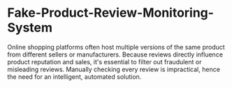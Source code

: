 # Fake-Product-Review-Monitoring-System
Online shopping platforms often host multiple versions of the same product from different sellers or manufacturers. Because reviews directly influence product reputation and sales, it's essential to filter out fraudulent or misleading reviews. Manually checking every review is impractical, hence the need for an intelligent, automated solution.
